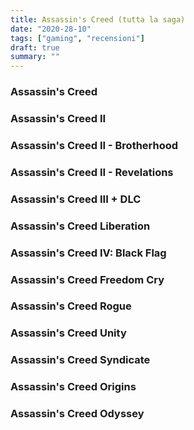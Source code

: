 ```yaml
---
title: Assassin's Creed (tutta la saga)
date: "2020-28-10"
tags: ["gaming", "recensioni"]
draft: true
summary: ""
---
```


### Assassin's Creed

### Assassin's Creed II

### Assassin's Creed II - Brotherhood

### Assassin's Creed II - Revelations

### Assassin's Creed III + DLC

### Assassin's Creed Liberation

### Assassin's Creed IV: Black Flag

### Assassin's Creed Freedom Cry

### Assassin's Creed Rogue

### Assassin's Creed Unity

### Assassin's Creed Syndicate

### Assassin's Creed Origins

### Assassin's Creed Odyssey

